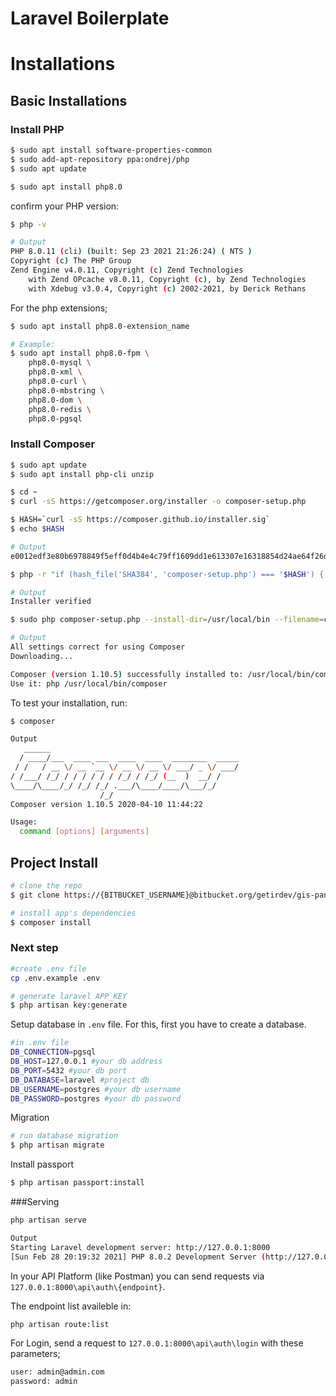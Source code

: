 # Laravel Boilerplate
# Installations

## Basic Installations
### Install PHP

```bash
$ sudo apt install software-properties-common
$ sudo add-apt-repository ppa:ondrej/php
$ sudo apt update
```

```bash
$ sudo apt install php8.0
```

confirm your PHP version:

```bash
$ php -v
```

```bash
# Output
PHP 8.0.11 (cli) (built: Sep 23 2021 21:26:24) ( NTS )
Copyright (c) The PHP Group
Zend Engine v4.0.11, Copyright (c) Zend Technologies
    with Zend OPcache v8.0.11, Copyright (c), by Zend Technologies
    with Xdebug v3.0.4, Copyright (c) 2002-2021, by Derick Rethans
```

For the php extensions;

```bash
$ sudo apt install php8.0-extension_name
```
```bash
# Example:
$ sudo apt install php8.0-fpm \
    php8.0-mysql \
    php8.0-xml \
    php8.0-curl \
    php8.0-mbstring \
    php8.0-dom \
    php8.0-redis \
    php8.0-pgsql
```

[comment]: <> (```bash)

[comment]: <> ($ sudo apt install php8.0-common php8.0-mysql php8.0-xml php8.0-curl php8.0-gd php8.0-imagick php8.0-cli php8.0-dev php8.0-imap php8.0-mbstring php8.0-opcache php8.0-soap php8.0-zip php8.0-pgsql -y)

[comment]: <> (```)

### Install Composer

```bash
$ sudo apt update
$ sudo apt install php-cli unzip
```

```bash
$ cd ~
$ curl -sS https://getcomposer.org/installer -o composer-setup.php
```
```bash
$ HASH=`curl -sS https://composer.github.io/installer.sig`
$ echo $HASH
```

```bash
# Output
e0012edf3e80b6978849f5eff0d4b4e4c79ff1609dd1e613307e16318854d24ae64f26d17af3ef0bf7cfb710ca74755a
```

```bash
$ php -r "if (hash_file('SHA384', 'composer-setup.php') === '$HASH') { echo 'Installer verified'; } else { echo 'Installer corrupt'; unlink('composer-setup.php'); } echo PHP_EOL;"
```

```bash
# Output
Installer verified
```
```bash
$ sudo php composer-setup.php --install-dir=/usr/local/bin --filename=composer
```

```bash
# Output
All settings correct for using Composer
Downloading...

Composer (version 1.10.5) successfully installed to: /usr/local/bin/composer
Use it: php /usr/local/bin/composer
```
To test your installation, run:
```bash
$ composer
```

```bash
Output
   ______
  / ____/___  ____ ___  ____  ____  ________  _____
 / /   / __ \/ __ `__ \/ __ \/ __ \/ ___/ _ \/ ___/
/ /___/ /_/ / / / / / / /_/ / /_/ (__  )  __/ /
\____/\____/_/ /_/ /_/ .___/\____/____/\___/_/
                    /_/
Composer version 1.10.5 2020-04-10 11:44:22

Usage:
  command [options] [arguments]
```

## Project Install

```bash
# clone the repo
$ git clone https://{BITBUCKET_USERNAME}@bitbucket.org/getirdev/gis-panel-backend.git
```

```bash
# install app's dependencies
$ composer install
```

### Next step
```bash
#create .env file
cp .env.example .env

# generate laravel APP_KEY
$ php artisan key:generate
```

Setup database in `.env` file. For this, first you have to create a database.

```bash
#in .env file
DB_CONNECTION=pgsql
DB_HOST=127.0.0.1 #your db address
DB_PORT=5432 #your db port
DB_DATABASE=laravel #project db
DB_USERNAME=postgres #your db username
DB_PASSWORD=postgres #your db password
```
Migration
```bash
# run database migration
$ php artisan migrate
```

Install passport
```bash
$ php artisan passport:install
```

###Serving
```bash
php artisan serve
```
```bash
Output
Starting Laravel development server: http://127.0.0.1:8000
[Sun Feb 28 20:19:32 2021] PHP 8.0.2 Development Server (http://127.0.0.1:8000) started
```

In your API Platform (like Postman) you can send requests via `127.0.0.1:8000\api\auth\{endpoint}`.

The endpoint list availeble in:

```bash
php artisan route:list
```

For Login, send a request to `127.0.0.1:8000\api\auth\login` with these parameters;

```bash
user: admin@admin.com
password: admin
```
